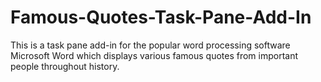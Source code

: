 # Famous-Quotes-Task-Pane-Add-In
This is a task pane add-in for the popular word processing software Microsoft Word which displays various famous quotes from important people throughout history.
